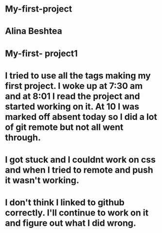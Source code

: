 # My-first-project
# Alina Beshtea
# My-first- project1
# I tried to use all the tags making my first project. I woke up at 7:30 am and at 8:01 I read the project and started working on it. At 10 I was marked off absent today so I did a lot of git remote but not all went through.
# I got stuck and I couldnt work on css and when I tried to remote and push it wasn't working.
# I don't think I linked to github correctly. I'll continue to work on it and figure out what I did wrong.
